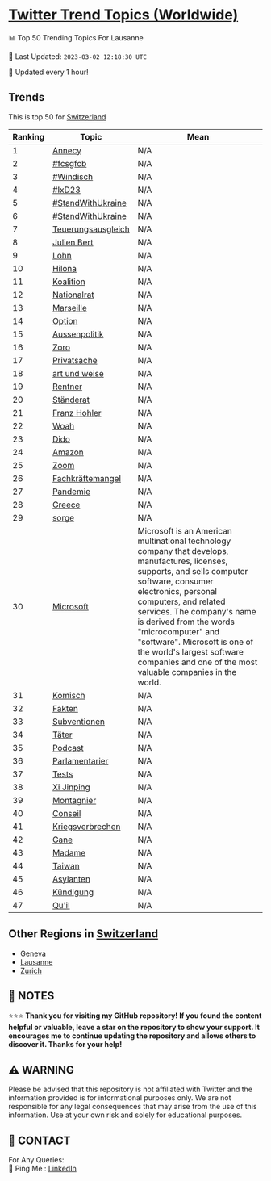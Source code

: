 [Twitter Trend Topics (Worldwide)](https://github.com/ErcinDedeoglu/Twitter-Trend-Topics)
==========


📊 Top 50 Trending Topics For Lausanne

📆 Last Updated: `2023-03-02 12:18:30 UTC`

🔧 Updated every 1 hour!


## Trends

This is top 50 for [Switzerland](</Switzerland>)

| Ranking | Topic | Mean |
| ------- | ------------ | ------------ |
| 1 | [Annecy](http://twitter.com/search?q=Annecy) | N/A |
| 2 | [#fcsgfcb](http://twitter.com/search?q=%23fcsgfcb) | N/A |
| 3 | [#Windisch](http://twitter.com/search?q=%23Windisch) | N/A |
| 4 | [#IxD23](http://twitter.com/search?q=%23IxD23) | N/A |
| 5 | [#StandWithUkraine](http://twitter.com/search?q=%23StandWithUkraine) | N/A |
| 6 | [#StandWithUkraine](http://twitter.com/search?q=%23StandWithUkraine) | N/A |
| 7 | [Teuerungsausgleich](http://twitter.com/search?q=Teuerungsausgleich) | N/A |
| 8 | [Julien Bert](http://twitter.com/search?q=Julien+Bert) | N/A |
| 9 | [Lohn](http://twitter.com/search?q=Lohn) | N/A |
| 10 | [Hilona](http://twitter.com/search?q=Hilona) | N/A |
| 11 | [Koalition](http://twitter.com/search?q=Koalition) | N/A |
| 12 | [Nationalrat](http://twitter.com/search?q=Nationalrat) | N/A |
| 13 | [Marseille](http://twitter.com/search?q=Marseille) | N/A |
| 14 | [Option](http://twitter.com/search?q=Option) | N/A |
| 15 | [Aussenpolitik](http://twitter.com/search?q=Aussenpolitik) | N/A |
| 16 | [Zoro](http://twitter.com/search?q=Zoro) | N/A |
| 17 | [Privatsache](http://twitter.com/search?q=Privatsache) | N/A |
| 18 | [art und weise](http://twitter.com/search?q=art+und+weise) | N/A |
| 19 | [Rentner](http://twitter.com/search?q=Rentner) | N/A |
| 20 | [Ständerat](http://twitter.com/search?q=St%c3%a4nderat) | N/A |
| 21 | [Franz Hohler](http://twitter.com/search?q=Franz+Hohler) | N/A |
| 22 | [Woah](http://twitter.com/search?q=Woah) | N/A |
| 23 | [Dido](http://twitter.com/search?q=Dido) | N/A |
| 24 | [Amazon](http://twitter.com/search?q=Amazon) | N/A |
| 25 | [Zoom](http://twitter.com/search?q=Zoom) | N/A |
| 26 | [Fachkräftemangel](http://twitter.com/search?q=Fachkr%c3%a4ftemangel) | N/A |
| 27 | [Pandemie](http://twitter.com/search?q=Pandemie) | N/A |
| 28 | [Greece](http://twitter.com/search?q=Greece) | N/A |
| 29 | [sorge](http://twitter.com/search?q=sorge) | N/A |
| 30 | [Microsoft](http://twitter.com/search?q=Microsoft) | Microsoft is an American multinational technology company that develops, manufactures, licenses, supports, and sells computer software, consumer electronics, personal computers, and related services. The company's name is derived from the words "microcomputer" and "software". Microsoft is one of the world's largest software companies and one of the most valuable companies in the world. |
| 31 | [Komisch](http://twitter.com/search?q=Komisch) | N/A |
| 32 | [Fakten](http://twitter.com/search?q=Fakten) | N/A |
| 33 | [Subventionen](http://twitter.com/search?q=Subventionen) | N/A |
| 34 | [Täter](http://twitter.com/search?q=T%c3%a4ter) | N/A |
| 35 | [Podcast](http://twitter.com/search?q=Podcast) | N/A |
| 36 | [Parlamentarier](http://twitter.com/search?q=Parlamentarier) | N/A |
| 37 | [Tests](http://twitter.com/search?q=Tests) | N/A |
| 38 | [Xi Jinping](http://twitter.com/search?q=Xi+Jinping) | N/A |
| 39 | [Montagnier](http://twitter.com/search?q=Montagnier) | N/A |
| 40 | [Conseil](http://twitter.com/search?q=Conseil) | N/A |
| 41 | [Kriegsverbrechen](http://twitter.com/search?q=Kriegsverbrechen) | N/A |
| 42 | [Gane](http://twitter.com/search?q=Gane) | N/A |
| 43 | [Madame](http://twitter.com/search?q=Madame) | N/A |
| 44 | [Taiwan](http://twitter.com/search?q=Taiwan) | N/A |
| 45 | [Asylanten](http://twitter.com/search?q=Asylanten) | N/A |
| 46 | [Kündigung](http://twitter.com/search?q=K%c3%bcndigung) | N/A |
| 47 | [Qu'il](http://twitter.com/search?q=Qu%27il) | N/A |



## Other Regions in [Switzerland](</Switzerland>)

* [Geneva](</Switzerland/Geneva.md>)
* [Lausanne](</Switzerland/Lausanne.md>)
* [Zurich](</Switzerland/Zurich.md>)



## 📝 NOTES

⭐⭐⭐ **Thank you for visiting my GitHub repository! If you found the content helpful or valuable, leave a star on the repository to show your support. It encourages me to continue updating the repository and allows others to discover it. Thanks for your help!**


## ⚠️ WARNING

Please be advised that this repository is not affiliated with Twitter and the information provided is for informational purposes only. We are not responsible for any legal consequences that may arise from the use of this information. Use at your own risk and solely for educational purposes.


## 📨 CONTACT

 For Any Queries:  
            🏓 Ping Me : [LinkedIn](https://www.linkedin.com/in/ercindedeoglu/)
